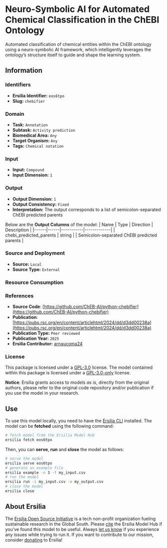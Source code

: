 # Neuro-Symbolic AI for Automated Chemical Classification in the ChEBI Ontology

Automated classification of chemical entities within the ChEBI ontology using a neuro-symbolic AI framework, which intelligently leverages the ontology’s structure itself to guide and shape the learning system.



## Information
### Identifiers
- **Ersilia Identifier:** `eos6tpo`
- **Slug:** `chebifier`

### Domain
- **Task:** `Annotation`
- **Subtask:** `Activity prediction`
- **Biomedical Area:** `Any`
- **Target Organism:** `Any`
- **Tags:** `Chemical notation`

### Input
- **Input:** `Compound`
- **Input Dimension:** `1`

### Output
- **Output Dimension:** `1`
- **Output Consistency:** `Fixed`
- **Interpretation:** The output corresponds to a list of semicolon-separated ChEBI predicted parents

Below are the **Output Columns** of the model:
| Name | Type | Direction | Description |
|------|------|-----------|-------------|
| chebi_predicted_parents | string |  | Semicolon-separated ChEBI predicted parents |


### Source and Deployment
- **Source:** `Local`
- **Source Type:** `External`

### Resource Consumption


### References
- **Source Code**: [https://github.com/ChEB-AI/python-chebifier](https://github.com/ChEB-AI/python-chebifier)
- **Publication**: [https://pubs.rsc.org/en/content/articlehtml/2024/dd/d3dd00238a](https://pubs.rsc.org/en/content/articlehtml/2024/dd/d3dd00238a)
- **Publication Type:** `Peer reviewed`
- **Publication Year:** `2025`
- **Ersilia Contributor:** [arnaucoma24](https://github.com/arnaucoma24)

### License
This package is licensed under a [GPL-3.0](https://github.com/ersilia-os/ersilia/blob/master/LICENSE) license. The model contained within this package is licensed under a [GPL-3.0-only](LICENSE) license.

**Notice**: Ersilia grants access to models _as is_, directly from the original authors, please refer to the original code repository and/or publication if you use the model in your research.


## Use
To use this model locally, you need to have the [Ersilia CLI](https://github.com/ersilia-os/ersilia) installed.
The model can be **fetched** using the following command:
```bash
# fetch model from the Ersilia Model Hub
ersilia fetch eos6tpo
```
Then, you can **serve**, **run** and **close** the model as follows:
```bash
# serve the model
ersilia serve eos6tpo
# generate an example file
ersilia example -n 3 -f my_input.csv
# run the model
ersilia run -i my_input.csv -o my_output.csv
# close the model
ersilia close
```

## About Ersilia
The [Ersilia Open Source Initiative](https://ersilia.io) is a tech non-profit organization fueling sustainable research in the Global South.
Please [cite](https://github.com/ersilia-os/ersilia/blob/master/CITATION.cff) the Ersilia Model Hub if you've found this model to be useful. Always [let us know](https://github.com/ersilia-os/ersilia/issues) if you experience any issues while trying to run it.
If you want to contribute to our mission, consider [donating](https://www.ersilia.io/donate) to Ersilia!
